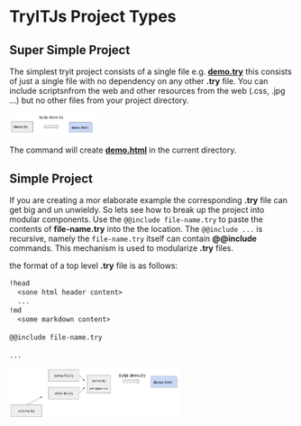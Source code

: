 # TryITJs Project Types

## Super Simple Project

The simplest tryit project consists of a single file e.g.  [__demo.try__](demo/demo.try) this consists of just a single file with no dependency on any other __.try__ file. You can include scriptsnfrom the web and other resources from the web (.css, .jpg ...) but no other files from your project directory.

<img src="../images/tryit-demo.png" style="width: 30%"> 

The command will create [__demo.html__](demo/demo.html) in the current directory.

## Simple Project

If you are creating a mor elaborate example the corresponding __.try__ file can get big and un unwieldy. So lets see how to break up the project into modular components. Use the ```@@include file-name.try``` to paste the contents of __file-name.try__ into the the location. The ```@@include ...``` is recursive, namely the ```file-name.try``` itself can contain __@@include__ commands. This mechanism is used to modularize __.try__ files.

the format of a top level __.try__ file is as follows:

```
!head
  <sone html header content>
  ...
!md
  <some markdown content>
  
@@include file-name.try

...
```
 <img src="../images/tryit-demo-with-include.png" style="width: 60%"> 
